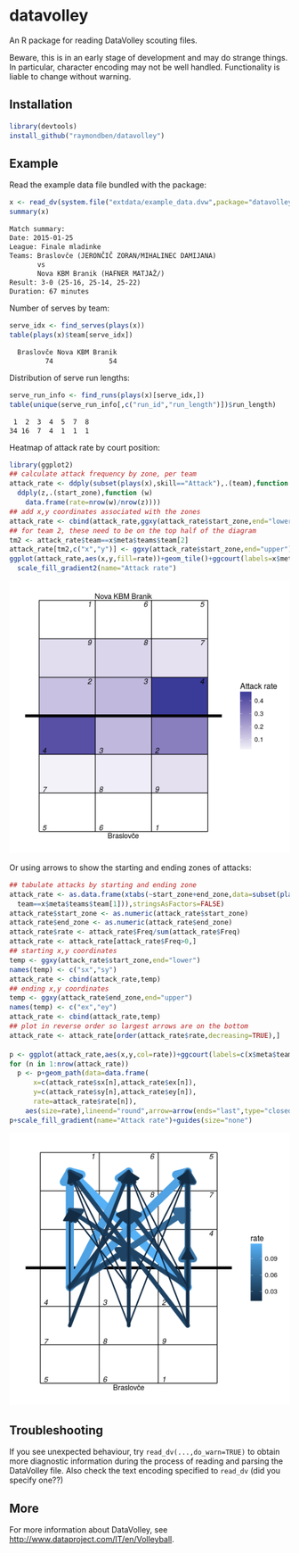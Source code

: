 # datavolley
An R package for reading DataVolley scouting files.

Beware, this is in an early stage of development and may do strange things. In particular, character encoding may not be well handled. Functionality is liable to change without warning.

## Installation

```R
library(devtools)
install_github("raymondben/datavolley")
```

## Example

Read the example data file bundled with the package:
```R
x <- read_dv(system.file("extdata/example_data.dvw",package="datavolley"),insert_technical_timeouts=FALSE)
summary(x)
```

    Match summary:
    Date: 2015-01-25
    League: Finale mladinke
    Teams: Braslovče (JERONČIČ ZORAN/MIHALINEC DAMIJANA)
           vs
           Nova KBM Branik (HAFNER MATJAŽ/)
    Result: 3-0 (25-16, 25-14, 25-22)
    Duration: 67 minutes


Number of serves by team:

```R
serve_idx <- find_serves(plays(x))
table(plays(x)$team[serve_idx])
```

      Braslovče Nova KBM Branik 
             74              54 


Distribution of serve run lengths:

```R
serve_run_info <- find_runs(plays(x)[serve_idx,])
table(unique(serve_run_info[,c("run_id","run_length")])$run_length)
```

     1  2  3  4  5  7  8 
    34 16  7  4  1  1  1 


Heatmap of attack rate by court position:

```R
library(ggplot2)
## calculate attack frequency by zone, per team
attack_rate <- ddply(subset(plays(x),skill=="Attack"),.(team),function (z)
  ddply(z,.(start_zone),function (w)
    data.frame(rate=nrow(w)/nrow(z))))
## add x,y coordinates associated with the zones
attack_rate <- cbind(attack_rate,ggxy(attack_rate$start_zone,end="lower"))
## for team 2, these need to be on the top half of the diagram
tm2 <- attack_rate$team==x$meta$teams$team[2]
attack_rate[tm2,c("x","y")] <- ggxy(attack_rate$start_zone,end="upper")[tm2,]
ggplot(attack_rate,aes(x,y,fill=rate))+geom_tile()+ggcourt(labels=x$meta$teams$team)+
  scale_fill_gradient2(name="Attack rate")
```

![Attack rate heatmap](./vignettes/attack_rate_heatmap.png?raw=true "attack rate heatmap")


Or using arrows to show the starting and ending zones of attacks:

```R
## tabulate attacks by starting and ending zone
attack_rate <- as.data.frame(xtabs(~start_zone+end_zone,data=subset(plays(x),skill=="Attack" &
  team==x$meta$teams$team[1])),stringsAsFactors=FALSE)
attack_rate$start_zone <- as.numeric(attack_rate$start_zone)
attack_rate$end_zone <- as.numeric(attack_rate$end_zone)
attack_rate$rate <- attack_rate$Freq/sum(attack_rate$Freq)
attack_rate <- attack_rate[attack_rate$Freq>0,]
## starting x,y coordinates
temp <- ggxy(attack_rate$start_zone,end="lower")
names(temp) <- c("sx","sy")
attack_rate <- cbind(attack_rate,temp)
## ending x,y coordinates
temp <- ggxy(attack_rate$end_zone,end="upper")
names(temp) <- c("ex","ey")
attack_rate <- cbind(attack_rate,temp)
## plot in reverse order so largest arrows are on the bottom
attack_rate <- attack_rate[order(attack_rate$rate,decreasing=TRUE),]

p <- ggplot(attack_rate,aes(x,y,col=rate))+ggcourt(labels=c(x$meta$teams$team[1],""))
for (n in 1:nrow(attack_rate))
  p <- p+geom_path(data=data.frame(
      x=c(attack_rate$sx[n],attack_rate$ex[n]),
      y=c(attack_rate$sy[n],attack_rate$ey[n]),
      rate=attack_rate$rate[n]),
    aes(size=rate),lineend="round",arrow=arrow(ends="last",type="closed"))
p+scale_fill_gradient(name="Attack rate")+guides(size="none")
```

![Attack rate by start and end zone](./vignettes/attack_rate_arrows.png?raw=true "attack rate by start and end zone")


## Troubleshooting

If you see unexpected behaviour, try `read_dv(...,do_warn=TRUE)` to obtain more diagnostic information during the process of reading and parsing the DataVolley file. Also check the text encoding specified to `read_dv` (did you specify one??)


## More

For more information about DataVolley, see http://www.dataproject.com/IT/en/Volleyball.

